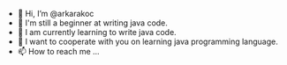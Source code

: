 - 👋 Hi, I’m @arkarakoc
- 👀 I'm still a beginner at writing java code.
- 🌱 I am currently learning to write java code.
- 💞️ I want to cooperate with you on learning java programming language.
- 📫 How to reach me ...

<!---
arkarakoc/arkarakoc is a ✨ special ✨ repository because its `README.md` (this file) appears on your GitHub profile.
You can click the Preview link to take a look at your changes.
I don't know how to speak or write English. I'm using google translate.
--->
